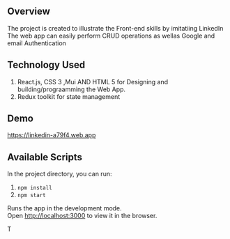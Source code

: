 ## Overview

The project is created to illustrate the Front-end skills by imitatiing LinkedIn<br />
The web app can easily perform CRUD operations as wellas Google and email Authentication<br />

## Technology Used

1. React.js, CSS 3 ,Mui AND HTML 5 for Designing and building/prograamming the Web App.
2. Redux toolkit for state management

## Demo

https://linkedin-a79f4.web.app

## Available Scripts

In the project directory, you can run:

1. `npm install`
2. `npm start`

Runs the app in the development mode.<br />
Open [http://localhost:3000](http://localhost:3000) to view it in the browser.

T
